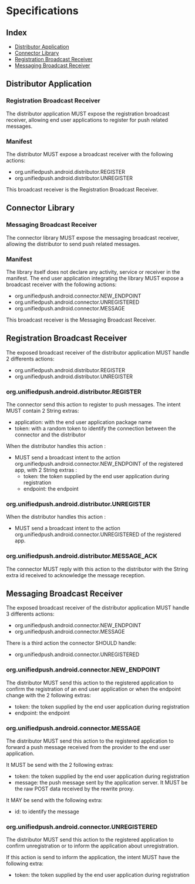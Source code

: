 # Specifications

## Index

* [Distributor Application](#distributor-application)
* [Connector Library](#connector-library)
* [Registration Broadcast Receiver](#registration-broadcast-receiver-1)
* [Messaging Broadcast Receiver](#messaging-broadcast-receiver-1)

## Distributor Application

### Registration Broadcast Receiver

The distributor application MUST expose the registration broadcast receiver, allowing end user applications to register for push related messages.

### Manifest

The distributor MUST expose a broadcast receiver with the following actions:
* org.unifiedpush.android.distributor.REGISTER
* org.unifiedpush.android.distributor.UNREGISTER

This broadcast receiver is the Registration Broadcast Receiver.


## Connector Library

### Messaging Broadcast Receiver

The connector library MUST expose the messaging broadcast receiver, allowing the distributor to send push related messages.

### Manifest

The library itself does not declare any activity, service or receiver in the manifest. The end user application integrating the library MUST expose a broadcast receiver with the following actions:
* org.unifiedpush.android.connector.NEW_ENDPOINT
* org.unifiedpush.android.connector.UNREGISTERED
* org.unifiedpush.android.connector.MESSAGE

This broadcast receiver is the Messaging Broadcast Receiver.


## Registration Broadcast Receiver

The exposed broadcast receiver of the distributor application MUST handle 2 differents actions:
* org.unifiedpush.android.distributor.REGISTER
* org.unifiedpush.android.distributor.UNREGISTER

### org.unifiedpush.android.distributor.REGISTER

The connector send this action to register to push messages. The intent MUST contain 2 String extras:
* application: with the end user application package name
* token: with a random token to identify the connection between the connector and the distributor

When the distributor handles this action :
* MUST send a broadcast intent to the action org.unifiedpush.android.connector.NEW_ENDPOINT of the registered app, with 2 String extras :
	* token: the token supplied by the end user application during registration
	* endpoint: the endpoint

### org.unifiedpush.android.distributor.UNREGISTER

When the distributor handles this action :
* MUST send a broadcast intent to the action org.unifiedpush.android.connector.UNREGISTERED of the registered app.

### org.unifiedpush.android.distributor.MESSAGE_ACK

The connector MUST reply with this action to the distributor with the String extra id received to acknowledge the message reception.


## Messaging Broadcast Receiver

The exposed broadcast receiver of the distributor application MUST handle 3 differents actions:
* org.unifiedpush.android.connector.NEW_ENDPOINT
* org.unifiedpush.android.connector.MESSAGE

There is a third action the connector SHOULD handle:
* org.unifiedpush.android.connector.UNREGISTERED

### org.unifiedpush.android.connector.NEW_ENDPOINT

The distributor MUST send this action to the registered application to confirm the registration of an end user application or when the endpoint change with the 2 following extras:
* token: the token supplied by the end user application during registration
* endpoint: the endpoint

### org.unifiedpush.android.connector.MESSAGE

The distributor MUST send this action to the registered application to forward a push message received from the provider to the end user application.

It MUST be send with the 2 following extras:
* token: the token supplied by the end user application during registration
* message: the push message sent by the application server. It MUST be the raw POST data received by the rewrite proxy.

It MAY be send with the following extra:
* id: to identify the message

### org.unifiedpush.android.connector.UNREGISTERED

The distributor MUST send this action to the registered application to confirm unregistration or to inform the application about unregistration.

If this action is send to inform the application, the intent MUST have the following extra:
* token: the token supplied by the end user application during registration

